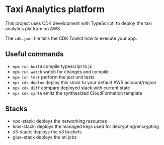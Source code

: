 # Taxi Analytics platform

This project uses CDK development with TypeScript, to deploy the taxi analytics platform on AWS.

The `cdk.json` file tells the CDK Toolkit how to execute your app.

## Useful commands

* `npm run build`   compile typescript to js
* `npm run watch`   watch for changes and compile
* `npm run test`    perform the jest unit tests
* `npx cdk deploy`  deploy this stack to your default AWS account/region
* `npx cdk diff`    compare deployed stack with current state
* `npx cdk synth`   emits the synthesized CloudFormation template

## Stacks

- vpc-stack: deploys the networking resources
- kms-stack: deploys the managed keys used for decrypting/encrypting
- s3-stack: deploys the s3 buckets
- glue-stack deploys the etl jobs
